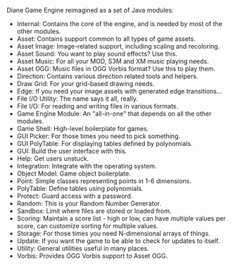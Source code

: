 Diane Game Engine reimagined as a set of Java modules:

- Internal: Contains the core of the engine, and is needed by most of the other modules.
- Asset: Contains support common to all types of game assets.
- Asset Image: Image-related support, including scaling and recoloring.
- Asset Sound: You want to play sound effects? Use this.
- Asset Music: For all your MOD, S3M and XM music playing needs.
- Asset OGG: Music files in OGG Vorbis format? Use this to play them.
- Direction: Contains various direction related tools and helpers.
- Draw Grid: For your grid-based drawing needs.
- Edge: If you need your image assets with generated edge transitions...
- File I/O Utility: The name says it all, really.
- File I/O: For reading and writing files in various formats.
- Game Engine Module: An "all-in-one" that depends on all the other modules.
- Game Shell: High-level boilerplate for games.
- GUI Picker: For those times you need to pick something.
- GUI PolyTable: For displaying tables defined by polynomials.
- GUI: Build the user interface with this.
- Help: Get users unstuck.
- Integration: Integrate with the operating system.
- Object Model: Game object boilerplate.
- Point: Simple classes representing points in 1-6 dimensions.
- PolyTable: Define tables using polynomials.
- Protect: Guard access with a password.
- Random: This is your Random Number Generator.
- Sandbox: Limit where files are stored or loaded from.
- Scoring: Maintain a score list - high or low, can have multiple values per score, can customize sorting for multiple values.
- Storage: For those times you need N-dimensional arrays of things.
- Update: If you want the game to be able to check for updates to itself.
- Utility: General utilities useful in many places.
- Vorbis: Provides OGG Vorbis support to Asset OGG.
